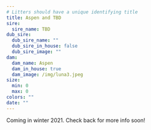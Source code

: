 ```yaml
---
# Litters should have a unique identifying title
title: Aspen and TBD
sire:
  sire_name: TBD
dub_sire:
  dub_sire_name: ""
  dub_sire_in_house: false
  dub_sire_image: ""
dam:
  dam_name: Aspen
  dam_in_house: true
  dam_image: /img/luna3.jpeg
size:
  min: 0
  max: 0
colors: ""
date: ""
---
```


Coming in winter 2021. Check back for more info soon!
